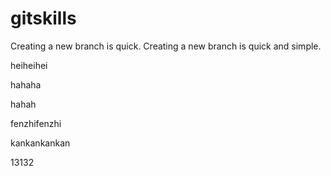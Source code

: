 # gitskills
Creating a new branch is quick.
Creating a new branch is quick and simple.

heiheihei

hahaha

hahah


fenzhifenzhi


kankankankan



13132